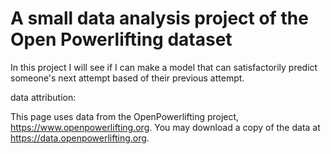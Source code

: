 # A small data analysis project of the Open Powerlifting dataset

In this project I will see if I can make a model that can satisfactorily predict someone's next attempt
based of their previous attempt.

data attribution:

This page uses data from the OpenPowerlifting project, https://www.openpowerlifting.org.
You may download a copy of the data at https://data.openpowerlifting.org.
